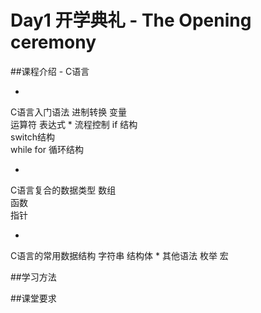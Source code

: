 # Day1 开学典礼 - The Opening ceremony




##课程介绍 - C语言


* 
C语言入门语法
		进制转换 
		变量  
		运算符 表达式 
* 
流程控制
		if 结构  
		switch结构  
		while for 循环结构  

* 
C语言复合的数据类型
		数组  
		函数  
		指针 

* 
C语言的常用数据结构
		字符串 
		结构体
* 
其他语法
		枚举
		宏
	








##学习方法

##课堂要求


















